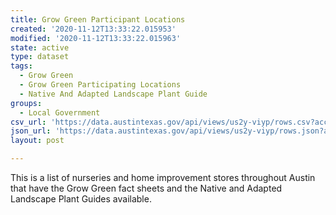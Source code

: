 ```yaml
---
title: Grow Green Participant Locations
created: '2020-11-12T13:33:22.015953'
modified: '2020-11-12T13:33:22.015963'
state: active
type: dataset
tags:
  - Grow Green
  - Grow Green Participating Locations
  - Native And Adapted Landscape Plant Guide
groups:
  - Local Government
csv_url: 'https://data.austintexas.gov/api/views/us2y-viyp/rows.csv?accessType=DOWNLOAD'
json_url: 'https://data.austintexas.gov/api/views/us2y-viyp/rows.json?accessType=DOWNLOAD'
layout: post

---
```

This is a list of nurseries and home improvement stores throughout Austin that have the Grow Green fact sheets and the Native and Adapted Landscape Plant Guides available.
